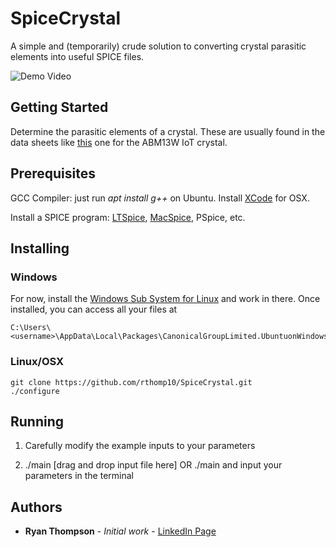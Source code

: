 # SpiceCrystal

A simple and (temporarily) crude solution to converting crystal parasitic elements into useful SPICE files.

![Demo Video](example.gif)

## Getting Started

Determine the parasitic elements of a crystal. These are usually found in the data sheets like [this](https://abracon.com/datasheets/ABM13W.pdf) one for the ABM13W IoT crystal. 

## Prerequisites

GCC Compiler: just run *apt install g++* on Ubuntu. Install [XCode](https://developer.apple.com/xcode/) for OSX.

Install a SPICE program: [LTSpice](https://www.analog.com/en/design-center/design-tools-and-calculators/ltspice-simulator.html), [MacSpice](https://www.macspice.com/Download.html), PSpice, etc.


## Installing

### Windows

For now, install the [Windows Sub System for Linux](https://docs.microsoft.com/en-us/windows/wsl/install-win10) and work in there.
Once installed, you can access all your files at 

```
C:\Users\<username>\AppData\Local\Packages\CanonicalGroupLimited.UbuntuonWindows_79rhkp1fndgsc\LocalState 
```

### Linux/OSX

```
git clone https://github.com/rthomp10/SpiceCrystal.git
./configure
```

## Running

1. Carefully modify the example inputs to your parameters

2. ./main [drag and drop input file here] OR ./main and input your parameters in the terminal

## Authors

* **Ryan Thompson** - *Initial work* - [LinkedIn Page](https://www.linkedin.com/in/rthomp10/)
